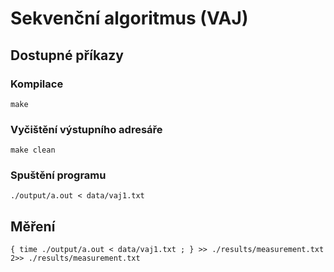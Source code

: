 # Sekvenční algoritmus (VAJ)

## Dostupné příkazy

### Kompilace

    make

### Vyčištění výstupního adresáře

    make clean

### Spuštění programu

    ./output/a.out < data/vaj1.txt    

## Měření

    { time ./output/a.out < data/vaj1.txt ; } >> ./results/measurement.txt 2>> ./results/measurement.txt
